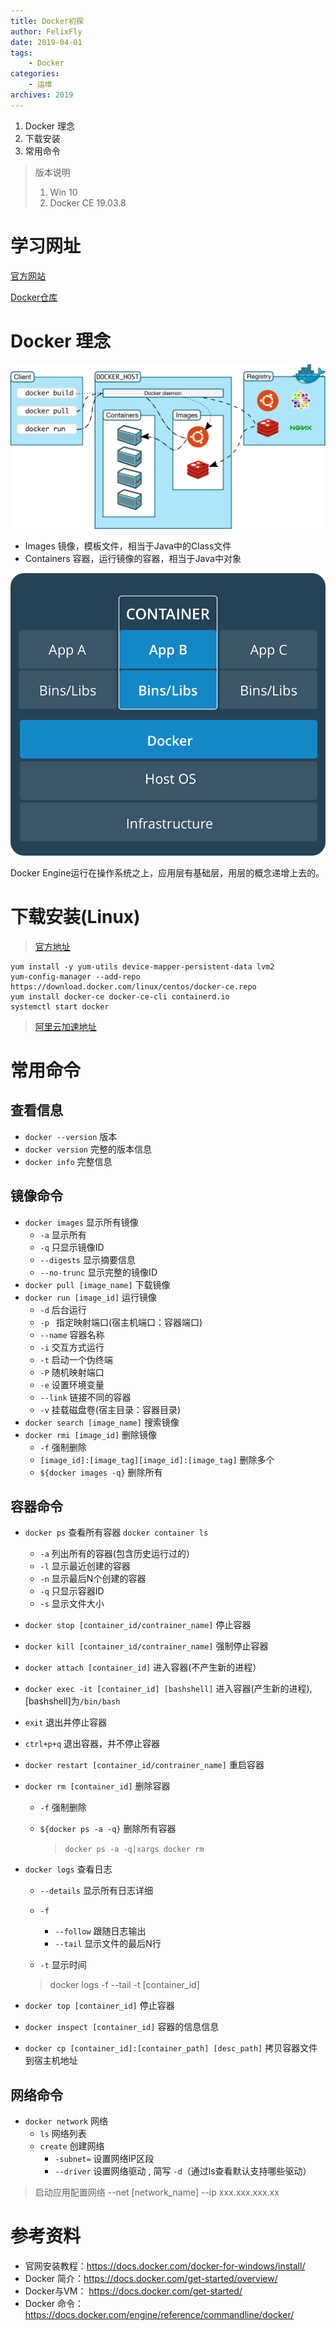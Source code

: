 ```yaml
---
title: Docker初探
author: FelixFly
date: 2019-04-01
tags:
    - Docker
categories: 
    - 运维
archives: 2019
---
```


1. Docker 理念
2. 下载安装
3. 常用命令

<!-- more -->

> 版本说明
>
> 1. Win 10 
> 2. Docker CE 19.03.8

# 学习网址

[官方网站](https://www.docker.com)

[Docker仓库](https://hub.docker.com/)

# Docker 理念

![architecture](Docker.assets/architecture.svg)

* Images 镜像，模板文件，相当于Java中的Class文件
* Containers 容器，运行镜像的容器，相当于Java中对象

![Container@2x](Docker.assets/Container@2x.png)

Docker Engine运行在操作系统之上，应用层有基础层，用层的概念递增上去的。

# 下载安装(Linux)

> [官方地址](https://docs.docker.com/install/linux/docker-ce/centos/)

```shell
yum install -y yum-utils device-mapper-persistent-data lvm2
yum-config-manager --add-repo https://download.docker.com/linux/centos/docker-ce.repo
yum install docker-ce docker-ce-cli containerd.io
systemctl start docker
```

> [阿里云加速地址](<https://cr.console.aliyun.com/cn-hangzhou/instances/mirrors>)

# 常用命令

## 查看信息

* `docker --version` 版本 
* `docker version` 完整的版本信息
* `docker info` 完整信息

## 镜像命令

* `docker images` 显示所有镜像
  * `-a` 显示所有
  * `-q` 只显示镜像ID
  * `--digests` 显示摘要信息
  * `--no-trunc` 显示完整的镜像ID
* `docker pull [image_name]` 下载镜像
* `docker run [image_id]`  运行镜像
  * `-d` 后台运行
  * `-p ` 指定映射端口(宿主机端口：容器端口)
  * `--name` 容器名称
  * `-i`  交互方式运行
  * `-t` 启动一个伪终端
  * `-P` 随机映射端口
  * `-e` 设置环境变量
  * `--link` 链接不同的容器
  * `-v`  挂载磁盘卷(宿主目录：容器目录)
* `docker search [image_name]` 搜索镜像
* `docker rmi [image_id]`  删除镜像
  * `-f` 强制删除
  * `[image_id]:[image_tag][image_id]:[image_tag]` 删除多个
  * `${docker images -q}` 删除所有

## 容器命令

* `docker ps` 查看所有容器 `docker container ls`
  
  * `-a` 列出所有的容器(包含历史运行过的）
  * `-l` 显示最近创建的容器
  * `-n` 显示最后N个创建的容器
  * `-q` 只显示容器ID
  * `-s` 显示文件大小
* `docker stop [container_id/contrainer_name]` 停止容器
* `docker kill [container_id/contrainer_name]` 强制停止容器
* `docker attach [container_id]` 进入容器(不产生新的进程）
* `docker exec -it [container_id] [bashshell]` 进入容器(产生新的进程),[bashshell]为`/bin/bash`
* `exit` 退出并停止容器
* `ctrl+p+q` 退出容器，并不停止容器

* `docker restart [container_id/contrainer_name]` 重启容器

* `docker rm [container_id]` 删除容器

  * `-f` 强制删除

  * `${docker ps -a -q}` 删除所有容器

    > `docker ps -a -q|xargs docker rm`

* `docker logs` 查看日志

  * `--details` 显示所有日志详细
  * `-f`

    * `--follow` 跟随日志输出
    * `--tail` 显示文件的最后N行
  * `-t` 显示时间

  > docker logs -f --tail -t [container_id]

* `docker top [container_id]` 停止容器
* `docker inspect [container_id]` 容器的信息信息
* `docker cp [container_id]:[container_path] [desc_path]` 拷贝容器文件到宿主机地址

## 网络命令

* `docker network` 网络
  * `ls` 网络列表
  * `create` 创建网络
    * `-subnet=`  设置网络IP区段
    * `--driver` 设置网络驱动 , 简写 `-d`（通过ls查看默认支持哪些驱动）

> 启动应用配置网络 --net  [network_name] --ip xxx.xxx.xxx.xx



# 参考资料

* 官网安装教程：https://docs.docker.com/docker-for-windows/install/
* Docker 简介：https://docs.docker.com/get-started/overview/
* Docker与VM： https://docs.docker.com/get-started/
* Docker 命令：https://docs.docker.com/engine/reference/commandline/docker/





